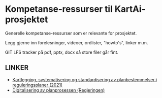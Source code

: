 # Kompetanse-ressurser til KartAi-prosjektet
Generelle kompetanse-ressurser som er relevante for prosjektet. 

Legg gjerne inn forelesninger, videoer, ordlister, "howto's", linker m.m.

GIT LFS tracker på pdf, pptx, docx så store filer går fint. 


## LINKER

* [Kartlegging, systematisering og standardisering av planbestemmelser i reguleringsplaner (2021)](https://www.regjeringen.no/no/dokumenter/kartlegging-systematisering-og-standardisering-av-planbestemmelser-i-reguleringsplaner/id2857924/)
* [Digitalisering av planprosessen (Regjeringen)
](https://www.regjeringen.no/no/tema/plan-bygg-og-eiendom/plan_bygningsloven/planlegging/digitalisering_planprosessen/id2911227/)